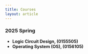 ```yaml
---
title: Courses
layout: article
---
```


### 2025 Spring

- **Logic Circuit Design, (0155505)**
- **Operating System (OS), (0156105)**
